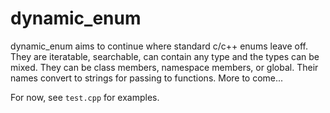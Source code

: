 # dynamic_enum
dynamic_enum aims to continue where standard c/c++ enums leave off.  They are iteratable, searchable, can contain any type and the types can be mixed. They can be class members, namespace members, or global. Their names convert to strings for passing to functions. More to come...

For now, see `test.cpp` for examples.
